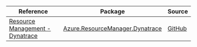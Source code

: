 | Reference | Package | Source |
|---|---|---|
|[Resource Management - Dynatrace](resourcemanager.dynatrace-readme.md)|[Azure.ResourceManager.Dynatrace](https://www.nuget.org/packages/Azure.ResourceManager.Dynatrace)|[GitHub](https://github.com/Azure/azure-sdk-for-net/blob/main/sdk/dynatrace/Azure.ResourceManager.Dynatrace)|
